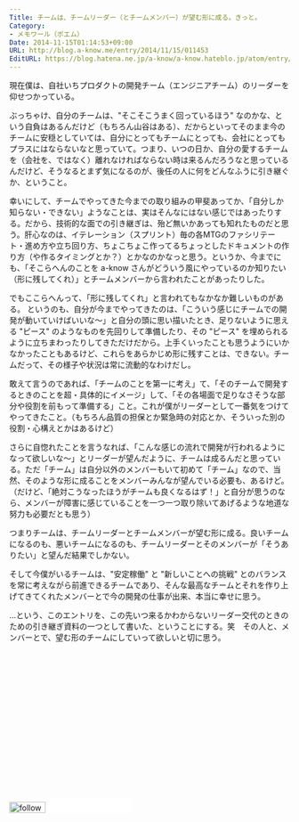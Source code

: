 ```yaml
---
Title: チームは、チームリーダー（とチームメンバー）が望む形に成る。きっと。
Category:
- メモワール（ポエム）
Date: 2014-11-15T01:14:53+09:00
URL: http://blog.a-know.me/entry/2014/11/15/011453
EditURL: https://blog.hatena.ne.jp/a-know/a-know.hateblo.jp/atom/entry/8454420450073730444
---
```


現在僕は、自社いちプロダクトの開発チーム（エンジニアチーム）のリーダーを仰せつかっている。


ぶっちゃけ、自分のチームは、"そこそこうまく回っているほう" なのかな、という自負はあるんだけど（もちろん山谷はある）、だからといってそのまま今のチームに安穏としていては、自分にとってもチームにとっても、会社にとってもプラスにはならないなと思っていて。つまり、いつの日か、自分の愛するチームを（会社を、ではなく）離れなければならない時は来るんだろうなと思っているんだけど、そうなるとまず気になるのが、後任の人に何をどんなふうに引き継ぐか、ということ。


幸いにして、チームでやってきた今までの取り組みの甲斐あってか、「自分しか知らない・できない」ようなことは、実はそんなにはない感じではあったりする。だから、技術的な面での引き継ぎは、殆ど無いかあっても知れたものだと思う。肝心なのは、イテレーション（スプリント）毎の各MTGのファシリテート・進め方や立ち回り方、ちょこちょこ作ってるちょっとしたドキュメントの作り方（や作るタイミングとか？）とかなのかなっと思う。というか、今までにも、「そこらへんのことを a-know さんがどういう風にやっているのか知りたい（形に残してくれ）」とチームメンバーから言われたことがあったりした。


でもここらへんって、「形に残してくれ」と言われてもなかなか難しいものがある。
というのも、自分が今までやってきたのは、「こういう感じにチームでの開発が動いていけばいいな〜」と自分の頭に思い描いたとき、足りないように思える "ピース" のようなものを先回りして準備したり、その "ピース" を埋められるように立ちまわったりしてきただけだから。上手くいったことも思うようにいかなかったこともあるけど、これらをあらかじめ形に残すことは、できない。チームだって、その様子や状況は常に流動的なわけだし。


敢えて言うのであれば、「チームのことを第一に考え」て、「そのチームで開発するときのことを超・具体的にイメージ」して、「その各場面で足りなさそうな部分や役割を前もって準備する」こと。これが僕がリーダーとして一番気をつけてやってきたこと。（もちろん品質の担保とか緊急時の対応とか、そういった別の役割・心構えとかはあるけど）


さらに自惚れたことを言うなれば、「こんな感じの流れで開発が行われるようになって欲しいな〜」とリーダーが望んだように、チームは成るんだと思っている。ただ「チーム」は自分以外のメンバーもいて初めて「チーム」なので、当然、そのような形に成ることをメンバーみんなが望んでいる必要も、あるけど。（だけど、「絶対こうなったほうがチームも良くなるはず！」と自分が思うのなら、メンバーが障害に感じていることを一つ一つ取り除いてあげるような地道な努力も必要だとも思う）


つまりチームは、チームリーダーとチームメンバーが望む形に成る。良いチームになるのも、悪いチームになるのも、チームリーダーとそのメンバーが「そうありたい」と望んだ結果でしかない。


そして今僕がいるチームは、"安定稼働" と "新しいことへの挑戦" とのバランスを常に考えながら前進できるチームであり、そんな最高なチームとそれを作り上げてきてくれたメンバーとで今の開発の仕事が出来、本当に幸せに思う。


...という、このエントリを、この先いつ来るかわからないリーダー交代のときのための引き継ぎ資料の一つとして書いた、ということにする。笑　その人と、メンバーとで、望む形のチームにしていって欲しいと切に思う。

<script async src="//pagead2.googlesyndication.com/pagead/js/adsbygoogle.js"></script>
<!-- article-bottom2 -->
<ins class="adsbygoogle"
     style="display:inline-block;width:300px;height:250px"
     data-ad-client="ca-pub-3463034538369189"
     data-ad-slot="5274552934"></ins>
<script>
(adsbygoogle = window.adsbygoogle || []).push({});
</script>


<div>
<a href='http://cloud.feedly.com/#subscription%2Ffeed%2Fhttp%3A%2F%2Fblog.a-know.me%2Ffeed'  target='blank'><img id='feedlyFollow' src='http://s3.feedly.com/img/follows/feedly-follow-rectangle-volume-small_2x.png' alt='follow us in feedly' width='65' height='20'></a>

<iframe src="//blog.hatena.ne.jp/a-know/a-know.hateblo.jp/subscribe/iframe" allowtransparency="true" frameborder="0" scrolling="no" width="150" height="28"></iframe>
</div>
